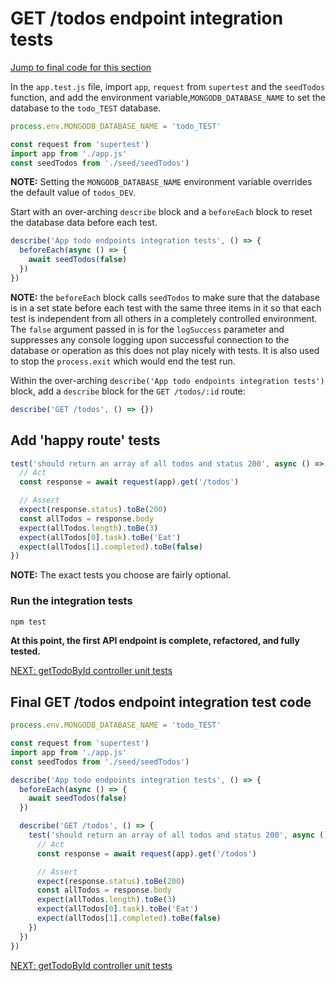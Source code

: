 # GET /todos endpoint integration tests

[Jump to final code for this section](#final-get-todos-endpoint-integration-test-code)

In the `app.test.js` file, import `app`, `request` from `supertest` and the `seedTodos` function, and add the environment variable,`MONGODB_DATABASE_NAME` to set the database to the `todo_TEST` database.

```javascript
process.env.MONGODB_DATABASE_NAME = 'todo_TEST'

const request from 'supertest')
import app from './app.js'
const seedTodos from './seed/seedTodos')
```

**NOTE:** Setting the `MONGODB_DATABASE_NAME` environment variable overrides the default value of `todos_DEV`.

Start with an over-arching `describe` block and a `beforeEach` block to reset the database data before each test.

```javascript
describe('App todo endpoints integration tests', () => {
  beforeEach(async () => {
    await seedTodos(false)
  })
})
```

**NOTE:** the `beforeEach` block calls `seedTodos` to make sure that the database is in a set state before each test with the same three items in it so that each test is independent from all others in a completely controlled environment. The `false` argument passed in is for the `logSuccess` parameter and suppresses any console logging upon successful connection to the database or operation as this does not play nicely with tests. It is also used to stop the `process.exit` which would end the test run.

Within the over-arching `describe('App todo endpoints integration tests')` block, add a `describe` block for the `GET /todos/:id` route:

```javascript
describe('GET /todos', () => {})
```

## Add 'happy route' tests

```javascript
test('should return an array of all todos and status 200', async () => {
  // Act
  const response = await request(app).get('/todos')

  // Assert
  expect(response.status).toBe(200)
  const allTodos = response.body
  expect(allTodos.length).toBe(3)
  expect(allTodos[0].task).toBe('Eat')
  expect(allTodos[1].completed).toBe(false)
})
```

**NOTE:** The exact tests you choose are fairly optional.

### Run the integration tests

```bash
npm test
```

**At this point, the first API endpoint is complete, refactored, and fully tested.**

[NEXT: getTodoById controller unit tests](3a_getTodoById_endpoint.md)

## Final GET /todos endpoint integration test code

```javascript
process.env.MONGODB_DATABASE_NAME = 'todo_TEST'

const request from 'supertest')
import app from './app.js'
const seedTodos from './seed/seedTodos')

describe('App todo endpoints integration tests', () => {
  beforeEach(async () => {
    await seedTodos(false)
  })

  describe('GET /todos', () => {
    test('should return an array of all todos and status 200', async () => {
      // Act
      const response = await request(app).get('/todos')

      // Assert
      expect(response.status).toBe(200)
      const allTodos = response.body
      expect(allTodos.length).toBe(3)
      expect(allTodos[0].task).toBe('Eat')
      expect(allTodos[1].completed).toBe(false)
    })
  })
})
```

[NEXT: getTodoById controller unit tests](3a_getTodoById_endpoint.md)
